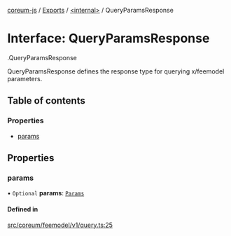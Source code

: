 [coreum-js](../README.md) / [Exports](../modules.md) / [<internal\>](../modules/internal_.md) / QueryParamsResponse

# Interface: QueryParamsResponse

[<internal>](../modules/internal_.md).QueryParamsResponse

QueryParamsResponse defines the response type for querying x/feemodel parameters.

## Table of contents

### Properties

- [params](internal_.QueryParamsResponse-2.md#params)

## Properties

### params

• `Optional` **params**: [`Params`](../modules/internal_.md#params-6)

#### Defined in

[src/coreum/feemodel/v1/query.ts:25](https://github.com/CooperFoundation/coreum-js/blob/f8fbe50/src/coreum/feemodel/v1/query.ts#L25)
